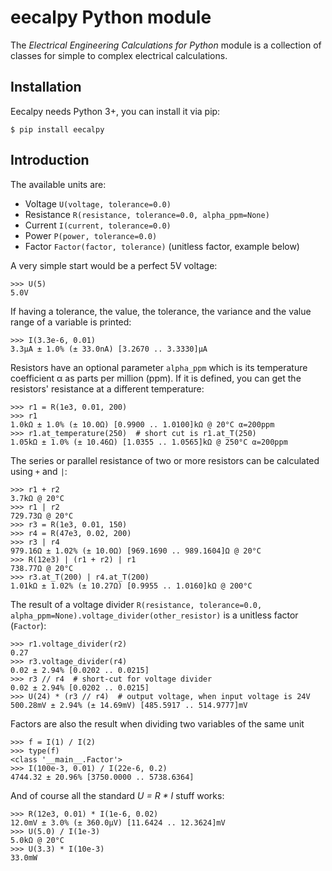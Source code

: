 eecalpy Python module
=====================

The *Electrical Engineering Calculations for Python* module is a
collection of classes for simple to complex electrical calculations.

Installation
------------

Eecalpy needs Python 3+, you can install it via pip:

    $ pip install eecalpy

Introduction
------------

The available units are:

* Voltage `U(voltage, tolerance=0.0)`
* Resistance `R(resistance, tolerance=0.0, alpha_ppm=None)`
* Current `I(current, tolerance=0.0)`
* Power `P(power, tolerance=0.0)`
* Factor `Factor(factor, tolerance)` (unitless factor, example below)

A very simple start would be a perfect 5V voltage:

    >>> U(5)
    5.0V

If having a tolerance, the value, the tolerance, the variance and the value range of a variable is printed:

    >>> I(3.3e-6, 0.01)
    3.3µA ± 1.0% (± 33.0nA) [3.2670 .. 3.3330]µA

Resistors have an optional parameter `alpha_ppm` which is its temperature 
coefficient α as parts per million (ppm). If it is defined, you can get the
resistors' resistance at a different temperature:

    >>> r1 = R(1e3, 0.01, 200)
    >>> r1
    1.0kΩ ± 1.0% (± 10.0Ω) [0.9900 .. 1.0100]kΩ @ 20°C α=200ppm
    >>> r1.at_temperature(250)  # short cut is r1.at_T(250)
    1.05kΩ ± 1.0% (± 10.46Ω) [1.0355 .. 1.0565]kΩ @ 250°C α=200ppm

The series or parallel resistance of two or more resistors can be calculated using `+` and `|`:

    >>> r1 + r2
    3.7kΩ @ 20°C
    >>> r1 | r2
    729.73Ω @ 20°C
    >>> r3 = R(1e3, 0.01, 150)
    >>> r4 = R(47e3, 0.02, 200)
    >>> r3 | r4
    979.16Ω ± 1.02% (± 10.0Ω) [969.1690 .. 989.1604]Ω @ 20°C
    >>> R(12e3) | (r1 + r2) | r1
    738.77Ω @ 20°C
    >>> r3.at_T(200) | r4.at_T(200)
    1.01kΩ ± 1.02% (± 10.27Ω) [0.9955 .. 1.0160]kΩ @ 200°C

The result of a voltage divider `R(resistance, tolerance=0.0, alpha_ppm=None).voltage_divider(other_resistor)` is a unitless factor (`Factor`):

    >>> r1.voltage_divider(r2)
    0.27
    >>> r3.voltage_divider(r4)
    0.02 ± 2.94% [0.0202 .. 0.0215]
    >>> r3 // r4  # short-cut for voltage divider
    0.02 ± 2.94% [0.0202 .. 0.0215]
    >>> U(24) * (r3 // r4)  # output voltage, when input voltage is 24V
    500.28mV ± 2.94% (± 14.69mV) [485.5917 .. 514.9777]mV

Factors are also the result when dividing two variables of the same unit

    >>> f = I(1) / I(2)
    >>> type(f)
    <class '__main__.Factor'>
    >>> I(100e-3, 0.01) / I(22e-6, 0.2)
    4744.32 ± 20.96% [3750.0000 .. 5738.6364]

And of course all the standard *U = R * I* stuff works:

    >>> R(12e3, 0.01) * I(1e-6, 0.02)
    12.0mV ± 3.0% (± 360.0µV) [11.6424 .. 12.3624]mV
    >>> U(5.0) / I(1e-3)
    5.0kΩ @ 20°C
    >>> U(3.3) * I(10e-3)
    33.0mW